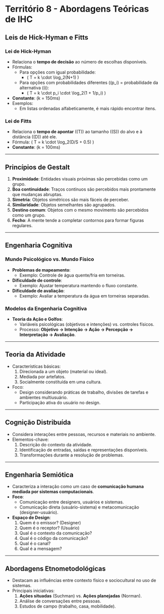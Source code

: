# Território 8 - Abordagens Teóricas de IHC

## Leis de Hick-Hyman e Fitts

### Lei de Hick-Hyman
- Relaciona o **tempo de decisão** ao número de escolhas disponíveis.
- Fórmulas:
  - Para opções com igual probabilidade: 
    - \( T = k \cdot \log_2(N+1) \)
  - Para opções com probabilidades diferentes (\(p_i\) = probabilidade da alternativa \(i\)): 
    - \( T = k \cdot p_i \cdot \log_2(1 + 1/p_i) \)
- **Constante**: \(k = 150ms\)
- Exemplos:
  - Em listas ordenadas alfabeticamente, é mais rápido encontrar itens.

### Lei de Fitts
- Relaciona o **tempo de apontar** (\(T\)) ao tamanho (\(S\)) do alvo e à distância (\(D\)) até ele.
- Fórmula: \( T = k \cdot \log_2(D/S + 0.5) \)
- **Constante**: \(k = 100ms\)

---

## Princípios de Gestalt
1. **Proximidade**: Entidades visuais próximas são percebidas como um grupo.
2. **Boa continuidade**: Traços contínuos são percebidos mais prontamente que mudanças abruptas.
3. **Simetria**: Objetos simétricos são mais fáceis de perceber.
4. **Similaridade**: Objetos semelhantes são agrupados.
5. **Destino comum**: Objetos com o mesmo movimento são percebidos como um grupo.
6. **Fecho**: A mente tende a completar contornos para formar figuras regulares.

---

## Engenharia Cognitiva
### Mundo Psicológico vs. Mundo Físico
- **Problemas de mapeamento**:
  - Exemplo: Controle de água quente/fria em torneiras.
- **Dificuldade de controle**:
  - Exemplo: Ajustar temperatura mantendo o fluxo constante.
- **Dificuldade de avaliação**:
  - Exemplo: Avaliar a temperatura da água em torneiras separadas.

### Modelos da Engenharia Cognitiva
- **Teoria da Ação e Golfos**:
  - Variáveis psicológicas (objetivos e intenções) vs. controles físicos.
  - Processo: **Objetivo → Intenção → Ação → Percepção → Interpretação → Avaliação**.

---

## Teoria da Atividade
- Características básicas:
  1. Direcionada a um objeto (material ou ideal).
  2. Mediada por artefatos.
  3. Socialmente constituída em uma cultura.
- Foco:
  - Design considerando práticas de trabalho, divisões de tarefas e ambientes multiusuário.
  - Participação ativa do usuário no design.

---

## Cognição Distribuída
- Considera interações entre pessoas, recursos e materiais no ambiente.
- Elementos-chave:
  1. Descrição do contexto da atividade.
  2. Identificação de entradas, saídas e representações disponíveis.
  3. Transformações durante a resolução de problemas.

---

## Engenharia Semiótica
- Caracteriza a interação como um caso de **comunicação humana mediada por sistemas computacionais**.
- **Foco**:
  - Comunicação entre designers, usuários e sistemas.
  - Comunicação direta (usuário-sistema) e metacomunicação (designer-usuário).
- **Espaço de Design**:
  1. Quem é o emissor? (Designer)
  2. Quem é o receptor? (Usuário)
  3. Qual é o contexto da comunicação? 
  4. Qual é o código da comunicação? 
  5. Qual é o canal?
  6. Qual é a mensagem?

---

## Abordagens Etnometodológicas
- Destacam as influências entre contexto físico e sociocultural no uso de sistemas.
- Principais iniciativas:
  1. **Ações situadas** (Suchman) vs. **Ações planejadas** (Norman).
  2. Análise de conversações entre pessoas.
  3. Estudos de campo (trabalho, casa, mobilidade).
